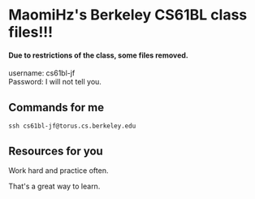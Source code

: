# MaomiHz's Berkeley CS61BL class files!!!

#### Due to restrictions of the class, some files removed. 


username: cs61bl-jf  
Password: I will not tell you.  

## Commands for me

`ssh cs61bl-jf@torus.cs.berkeley.edu`  

## Resources for you

Work hard and practice often.
 
That's a great way to learn. 

